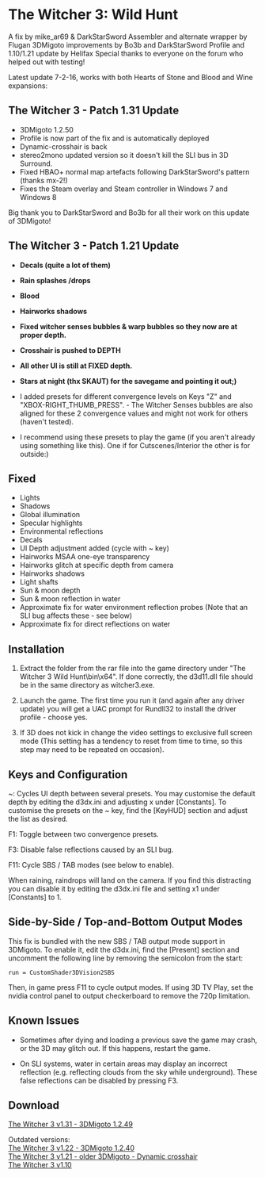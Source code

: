 The Witcher 3: Wild Hunt
========================
A fix by mike_ar69 & DarkStarSword
Assembler and alternate wrapper by Flugan
3DMigoto improvements by Bo3b and DarkStarSword
Profile and 1.10/1.21 update by Helifax
Special thanks to everyone on the forum who helped out with testing!

Latest update 7-2-16, works with both Hearts of Stone and Blood and Wine expansions:

The Witcher 3 - Patch 1.31 Update
---------------------------------
- 3DMigoto 1.2.50
- Profile is now part of the fix and is automatically deployed
- Dynamic-crosshair is back
- stereo2mono updated version so it doesn't kill the SLI bus in 3D Surround.
- Fixed HBAO+ normal map artefacts following DarkStarSword's pattern (thanks mx-2!)
- Fixes the Steam overlay and Steam controller in Windows 7 and Windows 8

Big thank you to DarkStarSword and Bo3b for all their work on this update of 3DMigoto!

The Witcher 3 - Patch 1.21 Update
---------------------------------
- **Decals (quite a lot of them)**
- **Rain splashes /drops**
- **Blood**
- **Hairworks shadows**
- **Fixed witcher senses bubbles & warp bubbles so they now are at proper depth.**
- **Crosshair is pushed to DEPTH**
- **All other UI is still at FIXED depth.**
- **Stars at night (thx SKAUT) for the savegame and pointing it out;)**
- I added presets for different convergence levels on Keys "Z" and
  "XBOX-RIGHT_THUMB_PRESS". - The Witcher Senses bubbles are also aligned for
  these 2 convergence values and might not work for others (haven't tested).

- I recommend using these presets to play the game (if you aren't already using
  something like this). One if for Cutscenes/Interior the other is for
  outside:)

Fixed
-----
- Lights
- Shadows
- Global illumination
- Specular highlights
- Environmental reflections
- Decals
- UI Depth adjustment added (cycle with ~ key)
- Hairworks MSAA one-eye transparency
- Hairworks glitch at specific depth from camera
- Hairworks shadows
- Light shafts
- Sun & moon depth
- Sun & moon reflection in water
- Approximate fix for water environment reflection probes (Note that an SLI bug
  affects these - see below)
- Approximate fix for direct reflections on water

Installation
------------
1. Extract the folder from the rar file into the game directory under "The
   Witcher 3 Wild Hunt\bin\x64". If done correctly, the d3d11.dll file should
   be in the same directory as witcher3.exe.

2. Launch the game. The first time you run it (and again after any driver
   update) you will get a UAC prompt for Rundll32 to install the driver
   profile - choose yes.

3. If 3D does not kick in change the video settings to exclusive full screen
   mode (This setting has a tendency to reset from time to time, so this step
   may need to be repeated on occasion).

Keys and Configuration
----------------------
~: Cycles UI depth between several presets. You may customise the default depth
   by editing the d3dx.ini and adjusting x under [Constants]. To customise the
   presets on the ~ key, find the [KeyHUD] section and adjust the list as
   desired.

F1: Toggle between two convergence presets.

F3: Disable false reflections caused by an SLI bug.

F11: Cycle SBS / TAB modes (see below to enable).

When raining, raindrops will land on the camera. If you find this distracting
you can disable it by editing the d3dx.ini file and setting x1 under
[Constants] to 1.

Side-by-Side / Top-and-Bottom Output Modes
------------------------------------------
This fix is bundled with the new SBS / TAB output mode support in 3DMigoto. To
enable it, edit the d3dx.ini, find the [Present] section and uncomment the
following line by removing the semicolon from the start:

    run = CustomShader3DVision2SBS

Then, in game press F11 to cycle output modes. If using 3D TV Play, set the
nvidia control panel to output checkerboard to remove the 720p limitation.

Known Issues
------------
- Sometimes after dying and loading a previous save the game may crash, or the
  3D may glitch out. If this happens, restart the game.

- On SLI systems, water in certain areas may display an incorrect reflection
  (e.g. reflecting clouds from the sky while underground). These false
  reflections can be disabled by pressing F3.

Download
--------
[The Witcher 3 v1.31 - 3DMigoto 1.2.49](http://3dsurroundgaming.com/3DVision/Witcher_3_1.31.rar)

Outdated versions:  
[The Witcher 3 v1.22 - 3DMigoto 1.2.40](http://3dsurroundgaming.com/3DVision/Witcher_3_1.22_3DM_1.2.40.rar)  
[The Witcher 3 v1.21 - older 3DMigoto - Dynamic crosshair](http://3dsurroundgaming.com/3DVision/Witcher_3_1.21.rar)  
[The Witcher 3 v1.10](https://s3.amazonaws.com/DarkStarSword/3Dfix-Witcher3-1.10.zip)
